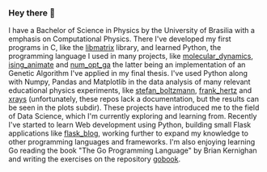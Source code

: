 ### Hey there 👋

I have a Bachelor of Science in Physics by the University of Brasilia with a
emphasis on Computational Physics. There I've developed my first programs in C,
like the [libmatrix](https://github.com/davifeliciano/libmatrix) library, and
learned Python, the programming language I used in many projects, like
[molecular_dynamics](https://github.com/davifeliciano/molecular_dynamics),
[ising_animate](https://github.com/davifeliciano/ising_animate) and
[num_opt_ga](https://github.com/davifeliciano/num_opt_ga) the latter being an
implementation of an Genetic Algorithm I've applied in my final thesis. I've
used Python along with Numpy, Pandas and Matplotlib in the data analysis of many
relevant educational physics experiments, like
[stefan_boltzmann](https://github.com/davifeliciano/stefan_boltzmann),
[frank_hertz](https://github.com/davifeliciano/frank_hertz) and
[xrays](https://github.com/davifeliciano/xrays) (unfortunately, these repos lack
a documentation, but the results can be seen in the plots subdir). These
projects have introduced me to the field of Data Science, which I'm currently
exploring and learning from. Recently I've started to learn Web development using
Python, building small Flask applications like
[flask_blog](https://github.com/davifeliciano/flask_blog), working further to
expand my knowledge to other programming languages and frameworks. I'm also
enjoying learning Go reading the book "The Go Programming Language" by Brian
Kernighan and writing the exercises on the repository
[gobook](https://github.com/davifeliciano/gobook).

<!--
**davifeliciano/davifeliciano** is a ✨ _special_ ✨ repository because its `README.md` (this file) appears on your GitHub profile.

Here are some ideas to get you started:

- 🔭 I’m currently working on ...
- 🌱 I’m currently learning ...
- 👯 I’m looking to collaborate on ...
- 🤔 I’m looking for help with ...
- 💬 Ask me about ...
- 📫 How to reach me: ...
- 😄 Pronouns: ...
- ⚡ Fun fact: ...
-->
